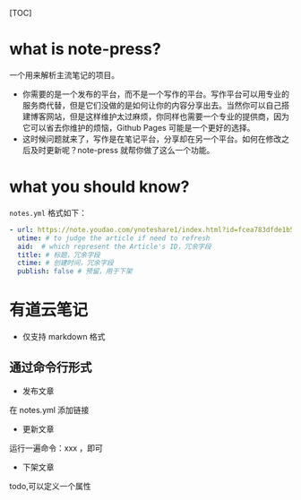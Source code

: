 [TOC]

# what is note-press?

一个用来解析主流笔记的项目。

- 你需要的是一个发布的平台，而不是一个写作的平台。写作平台可以用专业的服务商代替，但是它们没做的是如何让你的内容分享出去。当然你可以自己搭建博客网站，但是这样维护太过麻烦，你同样也需要一个专业的提供商，因为它可以省去你维护的烦恼，Github Pages 可能是一个更好的选择。
- 这时候问题就来了，写作是在笔记平台，分享却在另一个平台。如何在修改之后及时更新呢？note-press 就帮你做了这么一个功能。

# what you should know?

`notes.yml` 格式如下：

```yaml
- url: https://note.youdao.com/ynoteshare1/index.html?id=fcea783dfde1b52ae026773b1b5fba05&type=note
  utime: # to judge the article if need to refresh
  aid:  # which represent the Article's ID，冗余字段
  title: # 标题，冗余字段
  ctime: # 创建时间，冗余字段
  publish: false # 预留，用于下架
```

# 有道云笔记

- 仅支持 markdown 格式

## 通过命令行形式

- 发布文章

在 notes.yml 添加链接

- 更新文章

运行一遍命令：xxx ，即可

- 下架文章

todo,可以定义一个属性

